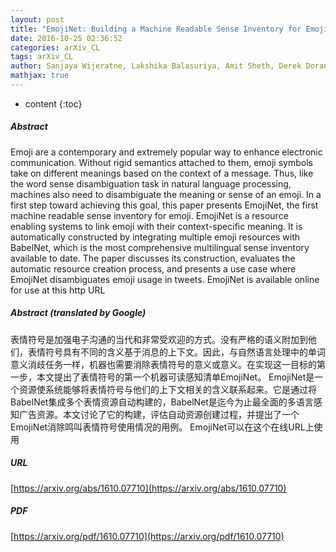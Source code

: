 ```yaml
---
layout: post
title: "EmojiNet: Building a Machine Readable Sense Inventory for Emoji"
date: 2016-10-25 02:36:52
categories: arXiv_CL
tags: arXiv_CL
author: Sanjaya Wijeratne, Lakshika Balasuriya, Amit Sheth, Derek Doran
mathjax: true
---
```


* content
{:toc}

##### Abstract
Emoji are a contemporary and extremely popular way to enhance electronic communication. Without rigid semantics attached to them, emoji symbols take on different meanings based on the context of a message. Thus, like the word sense disambiguation task in natural language processing, machines also need to disambiguate the meaning or sense of an emoji. In a first step toward achieving this goal, this paper presents EmojiNet, the first machine readable sense inventory for emoji. EmojiNet is a resource enabling systems to link emoji with their context-specific meaning. It is automatically constructed by integrating multiple emoji resources with BabelNet, which is the most comprehensive multilingual sense inventory available to date. The paper discusses its construction, evaluates the automatic resource creation process, and presents a use case where EmojiNet disambiguates emoji usage in tweets. EmojiNet is available online for use at this http URL

##### Abstract (translated by Google)
表情符号是加强电子沟通的当代和非常受欢迎的方式。没有严格的语义附加到他们，表情符号具有不同的含义基于消息的上下文。因此，与自然语言处理中的单词意义消歧任务一样，机器也需要消除表情符号的意义或意义。在实现这一目标的第一步，本文提出了表情符号的第一个机器可读感知清单EmojiNet。 EmojiNet是一个资源使系统能够将表情符号与他们的上下文相关的含义联系起来。它是通过将BabelNet集成多个表情资源自动构建的，BabelNet是迄今为止最全面的多语言感知广告资源。本文讨论了它的构建，评估自动资源创建过程，并提出了一个EmojiNet消除鸣叫表情符号使用情况的用例。 EmojiNet可以在这个在线URL上使用

##### URL
[https://arxiv.org/abs/1610.07710](https://arxiv.org/abs/1610.07710)

##### PDF
[https://arxiv.org/pdf/1610.07710](https://arxiv.org/pdf/1610.07710)

